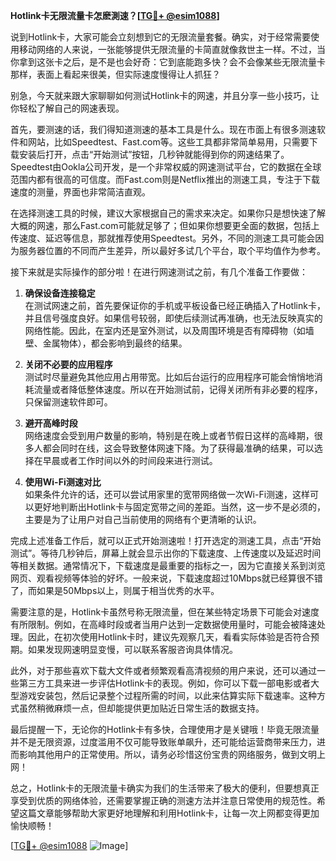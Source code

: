 **Hotlink卡无限流量卡怎麽測速？[[TG💪+ @esim1088](https://t.me/s/esim1088)]**

说到Hotlink卡，大家可能会立刻想到它的无限流量套餐。确实，对于经常需要使用移动网络的人来说，一张能够提供无限流量的卡简直就像救世主一样。不过，当你拿到这张卡之后，是不是也会好奇：它到底能跑多快？会不会像某些无限流量卡那样，表面上看起来很美，但实际速度慢得让人抓狂？

别急，今天就来跟大家聊聊如何测试Hotlink卡的网速，并且分享一些小技巧，让你轻松了解自己的网速表现。

首先，要测速的话，我们得知道测速的基本工具是什么。现在市面上有很多测速软件和网站，比如Speedtest、Fast.com等。这些工具都非常简单易用，只需要下载安装后打开，点击“开始测试”按钮，几秒钟就能得到你的网速结果了。Speedtest由Ookla公司开发，是一个非常权威的网速测试平台，它的数据在全球范围内都有很高的可信度。而Fast.com则是Netflix推出的测速工具，专注于下载速度的测量，界面也非常简洁直观。

在选择测速工具的时候，建议大家根据自己的需求来决定。如果你只是想快速了解大概的网速，那么Fast.com可能就足够了；但如果你想要更全面的数据，包括上传速度、延迟等信息，那就推荐使用Speedtest。另外，不同的测速工具可能会因为服务器位置的不同而产生差异，所以最好多试几个平台，取个平均值作为参考。

接下来就是实际操作的部分啦！在进行网速测试之前，有几个准备工作要做：

1. **确保设备连接稳定**  
   在测试网速之前，首先要保证你的手机或平板设备已经正确插入了Hotlink卡，并且信号强度良好。如果信号较弱，即使后续测试再准确，也无法反映真实的网络性能。因此，在室内还是室外测试，以及周围环境是否有障碍物（如墙壁、金属物体），都会影响到最终的结果。

2. **关闭不必要的应用程序**  
   测试时尽量避免其他应用占用带宽。比如后台运行的应用程序可能会悄悄地消耗流量或者降低整体速度。所以在开始测试前，记得关闭所有非必要的程序，只保留测速软件即可。

3. **避开高峰时段**  
   网络速度会受到用户数量的影响，特别是在晚上或者节假日这样的高峰期，很多人都会同时在线，这会导致整体网速下降。为了获得最准确的结果，可以选择在早晨或者工作时间以外的时间段来进行测试。

4. **使用Wi-Fi测速对比**  
   如果条件允许的话，还可以尝试用家里的宽带网络做一次Wi-Fi测速，这样可以更好地判断出Hotlink卡与固定宽带之间的差距。当然，这一步不是必须的，主要是为了让用户对自己当前使用的网络有个更清晰的认识。

完成上述准备工作后，就可以正式开始测速啦！打开选定的测速工具，点击“开始测试”。等待几秒钟后，屏幕上就会显示出你的下载速度、上传速度以及延迟时间等相关数据。通常情况下，下载速度是最重要的指标之一，因为它直接关系到浏览网页、观看视频等体验的好坏。一般来说，下载速度超过10Mbps就已经算很不错了，而如果是50Mbps以上，则属于相当优秀的水平。

需要注意的是，Hotlink卡虽然号称无限流量，但在某些特定场景下可能会对速度有所限制。例如，在高峰时段或者当用户达到一定数据使用量时，可能会被降速处理。因此，在初次使用Hotlink卡时，建议先观察几天，看看实际体验是否符合预期。如果发现网速明显变慢，可以联系客服咨询具体情况。

此外，对于那些喜欢下载大文件或者频繁观看高清视频的用户来说，还可以通过一些第三方工具来进一步评估Hotlink卡的表现。例如，你可以下载一部电影或者大型游戏安装包，然后记录整个过程所需的时间，以此来估算实际下载速率。这种方式虽然稍微麻烦一点，但却能提供更加贴近日常生活的数据支持。

最后提醒一下，无论你的Hotlink卡有多快，合理使用才是关键哦！毕竟无限流量并不是无限资源，过度滥用不仅可能导致账单飙升，还可能给运营商带来压力，进而影响其他用户的正常使用。所以，请务必珍惜这份宝贵的网络服务，做到文明上网！

总之，Hotlink卡的无限流量卡确实为我们的生活带来了极大的便利，但要想真正享受到优质的网络体验，还需要掌握正确的测速方法并注意日常使用的规范性。希望这篇文章能够帮助大家更好地理解和利用Hotlink卡，让每一次上网都变得更加愉快顺畅！ 

[[TG💪+ @esim1088](https://t.me/s/esim1088) ![Image](https://i.postimg.cc/4NQfJmqS/Snipaste-2025-05-13-00-14-12.png)]